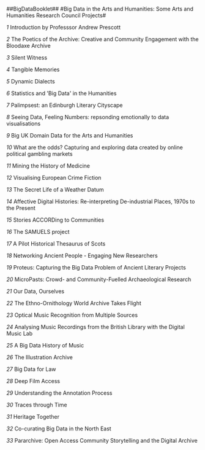 ##BigDataBooklet##
#Big Data in the Arts and Humanities: Some Arts and Humanities Research Council Projects#

*1* Introduction by Professsor Andrew Prescott

*2* The Poetics of the Archive: Creative and Community Engagement with the Bloodaxe Archive

*3* Silent Witness

*4* Tangible Memories

*5* Dynamic Dialects

*6* Statistics and 'Big Data' in the Humanities

*7* Palimpsest: an Edinburgh Literary Cityscape

*8* Seeing Data, Feeling Numbers: repsonding emotionally to data visualisations 

*9* Big UK Domain Data for the Arts and Humanities 

*10* What are the odds?  Capturing and exploring data created by online political gambling markets

*11* Mining the History of Medicine

*12* Visualising European Crime Fiction

*13* The Secret Life of a Weather Datum

*14* Affective Digital Histories: Re-interpreting De-industrial Places, 1970s to the Present

*15* Stories ACCORDing to Communities

*16* The SAMUELS project

*17* A Pilot Historical Thesaurus of Scots

*18* Networking Ancient People - Engaging New Researchers

*19* Proteus: Capturing the Big Data Problem of Ancient Literary Projects

*20* MicroPasts: Crowd- and Community-Fuelled Archaeological Research

*21* Our Data, Ourselves

*22* The Ethno-Ornithology World Archive Takes Flight

*23* Optical Music Recognition from Multiple Sources

*24* Analysing Music Recordings from the British Library with the Digital Music Lab 

*25* A Big Data History of Music

*26* The Illustration Archive

*27* Big Data for Law

*28* Deep Film Access

*29* Understanding the Annotation Process

*30* Traces through Time

*31* Heritage Together

*32* Co-curating Big Data in the North East

*33* Pararchive: Open Access Community Storytelling and the Digital Archive
